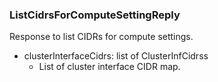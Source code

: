 ### ListCidrsForComputeSettingReply
Response to list CIDRs for compute settings.

- clusterInterfaceCidrs: list of ClusterInfCidrss
  - List of cluster interface CIDR map.
